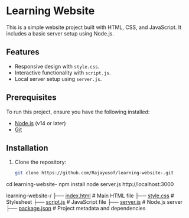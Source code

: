 # Learning Website

This is a simple website project built with HTML, CSS, and JavaScript. It includes a basic server setup using Node.js.

## Features
- Responsive design with `style.css`.
- Interactive functionality with `script.js`.
- Local server setup using `server.js`.

## Prerequisites
To run this project, ensure you have the following installed:
- [Node.js](https://nodejs.org/) (v14 or later)
- [Git](https://git-scm.com/)

## Installation
1. Clone the repository:
   ```bash
   git clone https://github.com/Rajayusof/learning-website-.git

cd learning-website-
npm install
node server.js
http://localhost:3000

learning-website-/
├── [index.html](http://_vscodecontentref_/0)       # Main HTML file
├── [style.css](http://_vscodecontentref_/1)        # Stylesheet
├── [script.js](http://_vscodecontentref_/2)        # JavaScript file
├── [server.js](http://_vscodecontentref_/3)        # Node.js server
├── [package.json](http://_vscodecontentref_/4)     # Project metadata and dependencies
